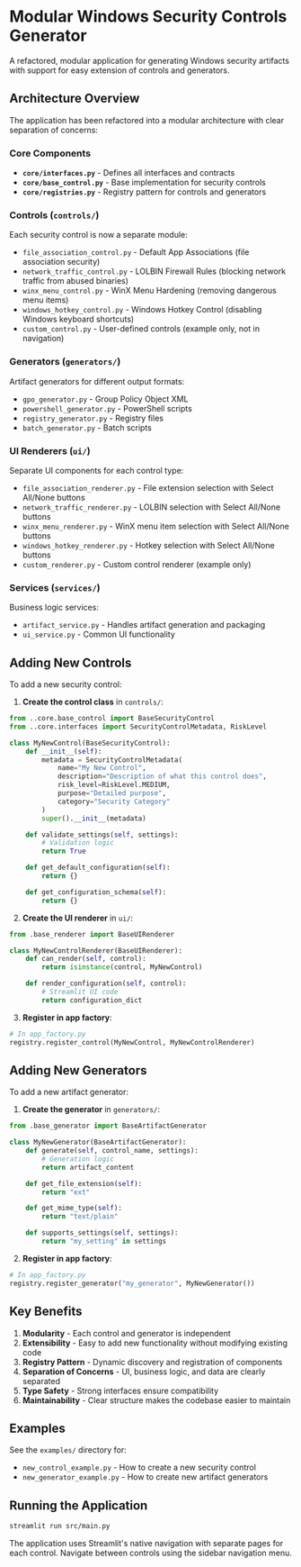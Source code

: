 # Modular Windows Security Controls Generator
<!-- markdownlint-disable MD029 -->

A refactored, modular application for generating Windows security artifacts with support for easy extension of controls and generators.

## Architecture Overview

The application has been refactored into a modular architecture with clear separation of concerns:

### Core Components

- **`core/interfaces.py`** - Defines all interfaces and contracts
- **`core/base_control.py`** - Base implementation for security controls
- **`core/registries.py`** - Registry pattern for controls and generators

### Controls (`controls/`)

Each security control is now a separate module:

- `file_association_control.py` - Default App Associations (file association security)
- `network_traffic_control.py` - LOLBIN Firewall Rules (blocking network traffic from abused binaries)
- `winx_menu_control.py` - WinX Menu Hardening (removing dangerous menu items)
- `windows_hotkey_control.py` - Windows Hotkey Control (disabling Windows keyboard shortcuts)
- `custom_control.py` - User-defined controls (example only, not in navigation)

### Generators (`generators/`)

Artifact generators for different output formats:

- `gpo_generator.py` - Group Policy Object XML
- `powershell_generator.py` - PowerShell scripts
- `registry_generator.py` - Registry files
- `batch_generator.py` - Batch scripts

### UI Renderers (`ui/`)

Separate UI components for each control type:

- `file_association_renderer.py` - File extension selection with Select All/None buttons
- `network_traffic_renderer.py` - LOLBIN selection with Select All/None buttons
- `winx_menu_renderer.py` - WinX menu item selection with Select All/None buttons
- `windows_hotkey_renderer.py` - Hotkey selection with Select All/None buttons
- `custom_renderer.py` - Custom control renderer (example only)

### Services (`services/`)

Business logic services:

- `artifact_service.py` - Handles artifact generation and packaging
- `ui_service.py` - Common UI functionality

## Adding New Controls

To add a new security control:

1. **Create the control class** in `controls/`:

```python
from ..core.base_control import BaseSecurityControl
from ..core.interfaces import SecurityControlMetadata, RiskLevel

class MyNewControl(BaseSecurityControl):
    def __init__(self):
        metadata = SecurityControlMetadata(
            name="My New Control",
            description="Description of what this control does",
            risk_level=RiskLevel.MEDIUM,
            purpose="Detailed purpose",
            category="Security Category"
        )
        super().__init__(metadata)

    def validate_settings(self, settings):
        # Validation logic
        return True

    def get_default_configuration(self):
        return {}

    def get_configuration_schema(self):
        return {}
```

2. **Create the UI renderer** in `ui/`:

```python
from .base_renderer import BaseUIRenderer

class MyNewControlRenderer(BaseUIRenderer):
    def can_render(self, control):
        return isinstance(control, MyNewControl)

    def render_configuration(self, control):
        # Streamlit UI code
        return configuration_dict
```

3. **Register in app factory**:

```python
# In app_factory.py
registry.register_control(MyNewControl, MyNewControlRenderer)
```

## Adding New Generators

To add a new artifact generator:

1. **Create the generator** in `generators/`:

```python
from .base_generator import BaseArtifactGenerator

class MyNewGenerator(BaseArtifactGenerator):
    def generate(self, control_name, settings):
        # Generation logic
        return artifact_content

    def get_file_extension(self):
        return "ext"

    def get_mime_type(self):
        return "text/plain"

    def supports_settings(self, settings):
        return "my_setting" in settings
```

2. **Register in app factory**:

```python
# In app_factory.py
registry.register_generator("my_generator", MyNewGenerator())
```

## Key Benefits

1. **Modularity** - Each control and generator is independent
2. **Extensibility** - Easy to add new functionality without modifying existing code
3. **Registry Pattern** - Dynamic discovery and registration of components
4. **Separation of Concerns** - UI, business logic, and data are clearly separated
5. **Type Safety** - Strong interfaces ensure compatibility
6. **Maintainability** - Clear structure makes the codebase easier to maintain

## Examples

See the `examples/` directory for:

- `new_control_example.py` - How to create a new security control
- `new_generator_example.py` - How to create new artifact generators

## Running the Application

```bash
streamlit run src/main.py
```

The application uses Streamlit's native navigation with separate pages for each control. Navigate between controls using the sidebar navigation menu.
